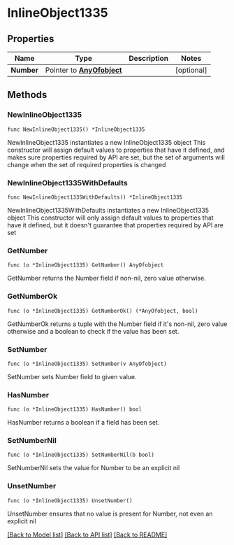 # InlineObject1335

## Properties

Name | Type | Description | Notes
------------ | ------------- | ------------- | -------------
**Number** | Pointer to [**AnyOfobject**](anyOf&lt;object&gt;.md) |  | [optional] 

## Methods

### NewInlineObject1335

`func NewInlineObject1335() *InlineObject1335`

NewInlineObject1335 instantiates a new InlineObject1335 object
This constructor will assign default values to properties that have it defined,
and makes sure properties required by API are set, but the set of arguments
will change when the set of required properties is changed

### NewInlineObject1335WithDefaults

`func NewInlineObject1335WithDefaults() *InlineObject1335`

NewInlineObject1335WithDefaults instantiates a new InlineObject1335 object
This constructor will only assign default values to properties that have it defined,
but it doesn't guarantee that properties required by API are set

### GetNumber

`func (o *InlineObject1335) GetNumber() AnyOfobject`

GetNumber returns the Number field if non-nil, zero value otherwise.

### GetNumberOk

`func (o *InlineObject1335) GetNumberOk() (*AnyOfobject, bool)`

GetNumberOk returns a tuple with the Number field if it's non-nil, zero value otherwise
and a boolean to check if the value has been set.

### SetNumber

`func (o *InlineObject1335) SetNumber(v AnyOfobject)`

SetNumber sets Number field to given value.

### HasNumber

`func (o *InlineObject1335) HasNumber() bool`

HasNumber returns a boolean if a field has been set.

### SetNumberNil

`func (o *InlineObject1335) SetNumberNil(b bool)`

 SetNumberNil sets the value for Number to be an explicit nil

### UnsetNumber
`func (o *InlineObject1335) UnsetNumber()`

UnsetNumber ensures that no value is present for Number, not even an explicit nil

[[Back to Model list]](../README.md#documentation-for-models) [[Back to API list]](../README.md#documentation-for-api-endpoints) [[Back to README]](../README.md)


